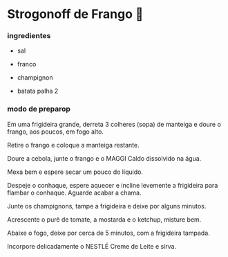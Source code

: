 # Strogonoff de Frango :chicken:

### ingredientes

* sal

* franco

* champignon

* batata palha 2

  

### modo de preparop

Em uma frigideira grande, derreta 3 colheres (sopa) de manteiga e doure o frango, aos poucos, em fogo alto.

Retire o frango e coloque a manteiga restante.

Doure a cebola, junte o frango e o MAGGI Caldo dissolvido na água.

Mexa bem e espere secar um pouco do líquido.

Despeje o conhaque, espere aquecer e incline levemente a frigideira para flambar o conhaque. Aguarde acabar a chama.

Junte os champignons, tampe a frigideira e deixe por alguns minutos.

Acrescente o purê de tomate, a mostarda e o ketchup, misture bem.

Abaixe o fogo, deixe por cerca de 5 minutos, com a frigideira tampada.

Incorpore delicadamente o NESTLÉ Creme de Leite e sirva.

